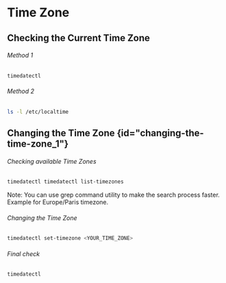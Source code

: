 # Time Zone

## Checking the Current Time Zone

###### Method 1
```bash
timedatectl
```

[//]: # (![timedatectl_before]&#40;images/timedatectl_before.png&#41;)

###### Method 2
```bash
ls -l /etc/localtime
```

[//]: # (![etc_localtime]&#40;images/etc_localtime.png&#41;)

## Changing the Time Zone {id="changing-the-time-zone_1"}

###### Checking available Time Zones
```bash
timedatectl timedatectl list-timezones
```

Note: You can use grep command utility to make the search process faster.   
Example for Europe/Paris timezone.

[//]: # (![grep_paris_timezone]&#40;images/grep_paris_timezone.png&#41;)

###### Changing the Time Zone
```bash
timedatectl set-timezone <YOUR_TIME_ZONE>
```

###### Final check
```bash
timedatectl
```

[//]: # (![timedatectl_after]&#40;images/timedatectl_after.png&#41;)